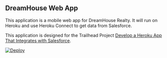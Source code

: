 DreamHouse Web App
------------------

This application is a mobile web app for DreamHouse Realty. It will run on Heroku and use Heroku Connect to get data from Salesforce.

This application is designed for the Trailhead Project [Develop a Heroku App That Integrates with Salesforce](https://trailhead.salesforce.com/content/learn/projects/develop-heroku-applications).

<a href="https://heroku.com/deploy">
  <img src="https://www.herokucdn.com/deploy/button.svg" alt="Deploy">
</a>
<!-- a href="https://heroku.com/deploy">
  <img src="https://www.herokucdn.com/deploy/button.svg" alt="Deploy">
</a -->
